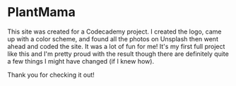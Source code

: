 # PlantMama
This site was created for a Codecademy project. I created the logo, came up with a color scheme, and found all the photos on Unsplash then went ahead and coded the site. It was a lot of fun for me! It's my first full project like this and I'm pretty proud with the result though there are definitely quite a few things I might have changed (if I knew how).

Thank you for checking it out!
